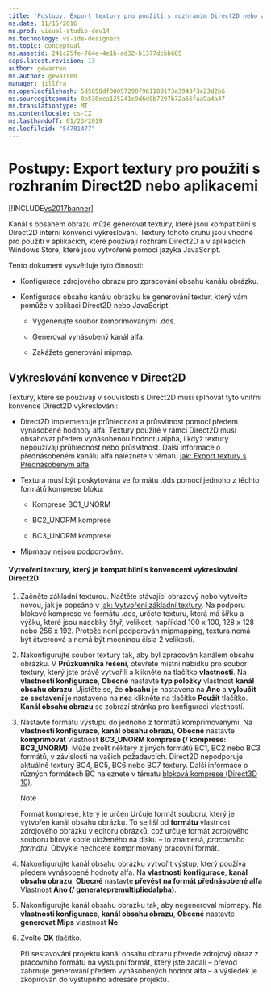 ```yaml
---
title: 'Postupy: Export textury pro použití s rozhraním Direct2D nebo aplikacemi | Dokumentace Microsoftu'
ms.date: 11/15/2016
ms.prod: visual-studio-dev14
ms.technology: vs-ide-designers
ms.topic: conceptual
ms.assetid: 241c25fe-764e-4e1b-ad32-b1377dcbb605
caps.latest.revision: 13
author: gewarren
ms.author: gewarren
manager: jillfra
ms.openlocfilehash: 5d5858df00057298f961189173a3943f3e23d2b6
ms.sourcegitcommit: 8b538eea125241e9d6d8b7297b72a66faa9a4a47
ms.translationtype: MT
ms.contentlocale: cs-CZ
ms.lasthandoff: 01/23/2019
ms.locfileid: "54781477"
---
```

# <a name="how-to-export-a-texture-for-use-with-direct2d-or-javascipt-apps"></a>Postupy: Export textury pro použití s rozhraním Direct2D nebo aplikacemi
[!INCLUDE[vs2017banner](../includes/vs2017banner.md)]

Kanál s obsahem obrazu může generovat textury, které jsou kompatibilní s Direct2D interní konvencí vykreslování. Textury tohoto druhu jsou vhodné pro použití v aplikacích, které používají rozhraní Direct2D a v aplikacích Windows Store, které jsou vytvořené pomocí jazyka JavaScript.  
  
 Tento dokument vysvětluje tyto činnosti:  
  
-   Konfigurace zdrojového obrazu pro zpracování obsahu kanálu obrázku.  
  
-   Konfigurace obsahu kanálu obrázku ke generování textur, který vám pomůže v aplikaci Direct2D nebo JavaScript.  
  
    -   Vygenerujte soubor komprimovanými .dds.  
  
    -   Generoval vynásobený kanál alfa.  
  
    -   Zakážete generování mipmap.  
  
## <a name="rendering-conventions-in-direct2d"></a>Vykreslování konvence v Direct2D  
 Textury, které se používají v souvislosti s Direct2D musí splňovat tyto vnitřní konvence Direct2D vykreslování:  
  
-   Direct2D implementuje průhlednost a průsvitnost pomocí předem vynásobené hodnoty alfa. Textury použité v rámci Direct2D musí obsahovat předem vynásobenou hodnotu alpha, i když textury nepoužívají průhlednost nebo průsvitnost. Další informace o přednásobeném kanálu alfa naleznete v tématu [jak: Export textury s Přednásobeným alfa](../designers/how-to-export-a-texture-that-has-premultiplied-alpha.md).  
  
-   Textura musí být poskytována ve formátu .dds pomocí jednoho z těchto formátů komprese bloku:  
  
    -   Komprese BC1_UNORM  
  
    -   BC2_UNORM komprese  
  
    -   BC3_UNORM komprese  
  
-   Mipmapy nejsou podporovány.  
  
#### <a name="to-create-a-texture-thats-compatible-with-direct2d-rendering-conventions"></a>Vytvoření textury, který je kompatibilní s konvencemi vykreslování Direct2D  
  
1. Začněte základní texturou. Načtěte stávající obrazový nebo vytvořte novou, jak je popsáno v [jak: Vytvoření základní textury](../designers/how-to-create-a-basic-texture.md). Na podporu blokové komprese ve formátu .dds, určete texturu, která má šířku a výšku, které jsou násobky čtyř, velikost, například 100 x 100, 128 x 128 nebo 256 x 192. Protože není podporován mipmapping, textura nemá být čtvercová a nemá být mocninou čísla 2 velikosti.  
  
2. Nakonfigurujte soubor textury tak, aby byl zpracován kanálem obsahu obrázku. V **Průzkumníka řešení**, otevřete místní nabídku pro soubor textury, který jste právě vytvořili a klikněte na tlačítko **vlastnosti**. Na **vlastnosti konfigurace**, **Obecné** nastavte **typ položky** vlastnost **kanál obsahu obrazu**. Ujistěte se, že **obsahu** je nastavena na **Ano** a **vyloučit ze sestavení** je nastavena na **ne**a klikněte na tlačítko  **Použít** tlačítko. **Kanál obsahu obrazu** se zobrazí stránka pro konfiguraci vlastností.  
  
3. Nastavte formátu výstupu do jednoho z formátů komprimovanými. Na **vlastnosti konfigurace**, **kanál obsahu obrazu**, **Obecné** nastavte **komprimovat** vlastnost  **BC3_UNORM komprese (/ komprese: BC3_UNORM)**. Může zvolit některý z jiných formátů BC1, BC2 nebo BC3 formátů, v závislosti na vašich požadavcích. Direct2D nepodporuje aktuálně textury BC4, BC5, BC6 nebo BC7 textury. Další informace o různých formátech BC naleznete v tématu [bloková komprese (Direct3D 10)](http://msdn.microsoft.com/library/windows/desktop/bb694531.aspx).  
  
   > [!NOTE]
   >  Formát komprese, který je určen Určuje formát souboru, který je vytvořen kanál obsahu obrázku. To se liší od **formátu** vlastnost zdrojového obrázku v editoru obrázků, což určuje formát zdrojového souboru bitové kopie uloženého na disku – to znamená, *pracovního formátu*. Obvykle nechcete komprimovaný pracovní formát.  
  
4. Nakonfigurujte kanál obsahu obrázku vytvořit výstup, který používá předem vynásobené hodnoty alfa. Na **vlastnosti konfigurace**, **kanál obsahu obrazu**, **Obecné** nastavte **převést na formát přednásobené alfa** Vlastnost **Ano (/ generatepremultipliedalpha)**.  
  
5. Nakonfigurujte kanál obsahu obrázku tak, aby negeneroval mipmapy. Na **vlastnosti konfigurace**, **kanál obsahu obrazu**, **Obecné** nastavte **generovat Mips** vlastnost **Ne**.  
  
6. Zvolte **OK** tlačítko.  
  
   Při sestavování projektu kanál obsahu obrazu převede zdrojový obraz z pracovního formátu na výstupní formát, který jste zadali – převod zahrnuje generování předem vynásobených hodnot alfa – a výsledek je zkopírován do výstupního adresáře projektu.
